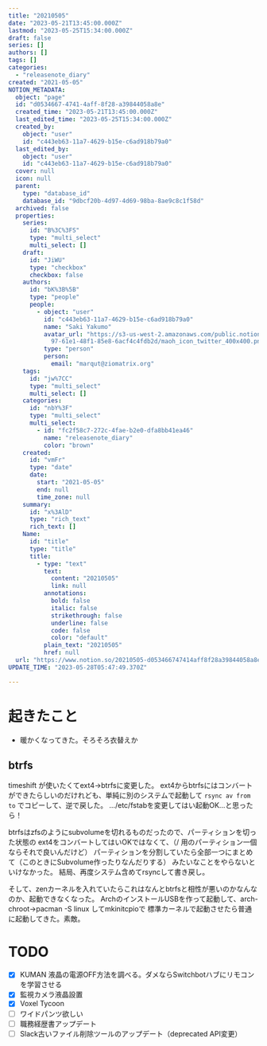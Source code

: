 ```yaml
---
title: "20210505"
date: "2023-05-21T13:45:00.000Z"
lastmod: "2023-05-25T15:34:00.000Z"
draft: false
series: []
authors: []
tags: []
categories:
  - "releasenote_diary"
created: "2021-05-05"
NOTION_METADATA:
  object: "page"
  id: "d0534667-4741-4aff-8f28-a39844058a8e"
  created_time: "2023-05-21T13:45:00.000Z"
  last_edited_time: "2023-05-25T15:34:00.000Z"
  created_by:
    object: "user"
    id: "c443eb63-11a7-4629-b15e-c6ad918b79a0"
  last_edited_by:
    object: "user"
    id: "c443eb63-11a7-4629-b15e-c6ad918b79a0"
  cover: null
  icon: null
  parent:
    type: "database_id"
    database_id: "9dbcf20b-4d97-4d69-98ba-8ae9c8c1f58d"
  archived: false
  properties:
    series:
      id: "B%3C%3FS"
      type: "multi_select"
      multi_select: []
    draft:
      id: "JiWU"
      type: "checkbox"
      checkbox: false
    authors:
      id: "bK%3B%5B"
      type: "people"
      people:
        - object: "user"
          id: "c443eb63-11a7-4629-b15e-c6ad918b79a0"
          name: "Saki Yakumo"
          avatar_url: "https://s3-us-west-2.amazonaws.com/public.notion-static.com/3ad1c4\
            97-61e1-48f1-85e8-6acf4c4fdb2d/maoh_icon_twitter_400x400.png"
          type: "person"
          person:
            email: "marqut@ziomatrix.org"
    tags:
      id: "jw%7CC"
      type: "multi_select"
      multi_select: []
    categories:
      id: "nbY%3F"
      type: "multi_select"
      multi_select:
        - id: "fc2f58c7-272c-4fae-b2e0-dfa8bb41ea46"
          name: "releasenote_diary"
          color: "brown"
    created:
      id: "vmFr"
      type: "date"
      date:
        start: "2021-05-05"
        end: null
        time_zone: null
    summary:
      id: "x%3AlD"
      type: "rich_text"
      rich_text: []
    Name:
      id: "title"
      type: "title"
      title:
        - type: "text"
          text:
            content: "20210505"
            link: null
          annotations:
            bold: false
            italic: false
            strikethrough: false
            underline: false
            code: false
            color: "default"
          plain_text: "20210505"
          href: null
  url: "https://www.notion.so/20210505-d053466747414aff8f28a39844058a8e"
UPDATE_TIME: "2023-05-28T05:47:49.370Z"

---
```

<link rel="stylesheet" href="https://cdn.jsdelivr.net/npm/katex@0.16.2/dist/katex.min.css" integrity="sha384-bYdxxUwYipFNohQlHt0bjN/LCpueqWz13HufFEV1SUatKs1cm4L6fFgCi1jT643X" crossorigin="anonymous">


# 起きたこと

- 暖かくなってきた。そろそろ衣替えか

## btrfs


timeshift が使いたくてext4→btrfsに変更した。 ext4からbtrfsにはコンバートができたらしいのだけれども、単純に別のシステムで起動して `rsync av from to` でコピーして、逆で戻した。 …/etc/fstabを変更してはい起動OK…と思ったら！


btrfsはzfsのようにsubvolumeを切れるものだったので、パーティションを切った状態の ext4をコンバートしてはいOKではなくて、（/ 用のパーティション一個ならそれで良いんだけど） パーティションを分割していたら全部一つにまとめて（このときにSubvolume作ったりなんだりする） みたいなことをやらないといけなかった。 結局、再度システム含めてrsyncして書き戻し。


そして、zenカーネルを入れていたらこれはなんとbtrfsと相性が悪いのかなんなのか、起動できなくなった。 ArchのインストールUSBを作って起動して、arch-chroot→pacman -S linux してmkinitcpioで 標準カーネルで起動させたら普通に起動してきた。素敵。


# TODO

- [x] KUMAN 液晶の電源OFF方法を調べる。ダメならSwitchbotハブにリモコンを学習させる
- [x] 監視カメラ液晶設置
- [x] Voxel Tycoon
- [ ] ワイドパンツ欲しい
- [ ] 職務経歴書アップデート
- [ ] Slack古いファイル削除ツールのアップデート（deprecated API変更）
